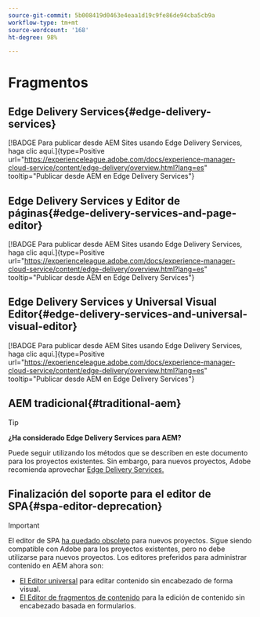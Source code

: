```yaml
---
source-git-commit: 5b008419d0463e4eaa1d19c9fe86de94cba5cb9a
workflow-type: tm+mt
source-wordcount: '168'
ht-degree: 98%

---
```

# Fragmentos

## Edge Delivery Services{#edge-delivery-services}

[!BADGE Para publicar desde AEM Sites usando Edge Delivery Services, haga clic aquí.]{type=Positive url="https://experienceleague.adobe.com/docs/experience-manager-cloud-service/content/edge-delivery/overview.html?lang=es" tooltip="Publicar desde AEM en Edge Delivery Services"}

## Edge Delivery Services y Editor de páginas{#edge-delivery-services-and-page-editor}

[!BADGE Para publicar desde AEM Sites usando Edge Delivery Services, haga clic aquí.]{type=Positive url="https://experienceleague.adobe.com/docs/experience-manager-cloud-service/content/edge-delivery/overview.html?lang=es" tooltip="Publicar desde AEM en Edge Delivery Services"}

## Edge Delivery Services y Universal Visual Editor{#edge-delivery-services-and-universal-visual-editor}

[!BADGE Para publicar desde AEM Sites usando Edge Delivery Services, haga clic aquí.]{type=Positive url="https://experienceleague.adobe.com/docs/experience-manager-cloud-service/content/edge-delivery/overview.html?lang=es" tooltip="Publicar desde AEM en Edge Delivery Services"}

## AEM tradicional{#traditional-aem}

>[!TIP]
>
>**¿Ha considerado Edge Delivery Services para AEM?**
>
>Puede seguir utilizando los métodos que se describen en este documento para los proyectos existentes. Sin embargo, para nuevos proyectos, Adobe recomienda aprovechar [Edge Delivery Services.](https://experienceleague.adobe.com/es/docs/experience-manager-cloud-service/content/edge-delivery/overview)

## Finalización del soporte para el editor de SPA{#spa-editor-deprecation}

>[!IMPORTANT]
>
>El editor de SPA [ha quedado obsoleto](https://experienceleague.adobe.com/en/docs/experience-manager-cloud-service/content/implementing/developing/hybrid/spa-editor-deprecation) para nuevos proyectos. Sigue siendo compatible con Adobe para los proyectos existentes, pero no debe utilizarse para nuevos proyectos. Los editores preferidos para administrar contenido en AEM ahora son:
>
>* [El Editor universal](https://experienceleague.adobe.com/es/docs/experience-manager-cloud-service/content/edge-delivery/wysiwyg-authoring/authoring) para editar contenido sin encabezado de forma visual.
>* [El Editor de fragmentos de contenido](https://experienceleague.adobe.com/en/docs/experience-manager-cloud-service/content/assets/content-fragments/content-fragments-managing) para la edición de contenido sin encabezado basada en formularios.
